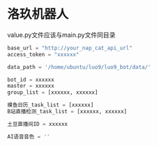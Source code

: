 # 洛玖机器人


value.py文件应该与main.py文件同目录

```python
base_url = "http://your_nap_cat_api_url"
access_token = "xxxxxx"

data_path = '/home/ubuntu/luo9/luo9_bot/data/'

bot_id = xxxxxx
master = xxxxxx
group_list = [xxxxxx, xxxxxx]

摸鱼日历_task_list = [xxxxxx]
B站直播检测_task_list = [xxxxxx, xxxxxx]

土豆直播间ID = xxxxxx

AI语音音色 = ''

```